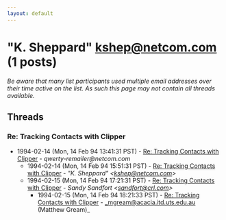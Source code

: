 ```yaml
---
layout: default
---
```


# "K. Sheppard" <kshep@netcom.com> (1 posts)

_Be aware that many list participants used multiple email addresses over their time active on the list. As such this page may not contain all threads available._

## Threads

### Re: Tracking Contacts with Clipper
+ 1994-02-14 (Mon, 14 Feb 94 13:41:31 PST) - [Re: Tracking Contacts with Clipper](/archive/1994/02/3cb3ec4f6d4e99fa125d9f902b5aba69264bcbe5be2657285697be1a3ce4f662) - _qwerty-remailer@netcom.com_
  + 1994-02-14 (Mon, 14 Feb 94 15:51:31 PST) - [Re: Tracking Contacts with Clipper](/archive/1994/02/fcf502e6d6f0c4b61848edbf9074838ccaa45cab17768106ded0ec826ca0c93b) - _"K. Sheppard" \<kshep@netcom.com\>_
  + 1994-02-15 (Mon, 14 Feb 94 17:21:31 PST) - [Re: Tracking Contacts with Clipper](/archive/1994/02/09fb55e325becd27b9c7e564b55dd86455642fa976d11a808d14eb80b3e744e1) - _Sandy Sandfort \<sandfort@crl.com\>_
    + 1994-02-15 (Mon, 14 Feb 94 18:21:33 PST) - [Re: Tracking Contacts with Clipper](/archive/1994/02/79a9bf9edb71afd304c6b16373d0e00e46e4cff196415efd3f8dc73d4e0d51d8) - _mgream@acacia.itd.uts.edu.au (Matthew Gream)_

